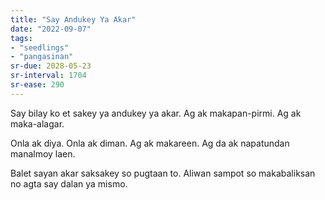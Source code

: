 ```yaml
---
title: "Say Andukey Ya Akar"
date: "2022-09-07"
tags:
- "seedlings"
- "pangasinan"
sr-due: 2028-05-23
sr-interval: 1704
sr-ease: 290
---
```

Say bilay ko et sakey ya andukey ya akar. Ag ak makapan-pirmi. Ag ak maka-alagar.

Onla ak diya. Onla ak diman. Ag ak makareen. Ag da ak napatundan manalmoy laen.

Balet sayan akar saksakey so pugtaan to. Aliwan sampot so makabaliksan no agta say dalan ya mismo.